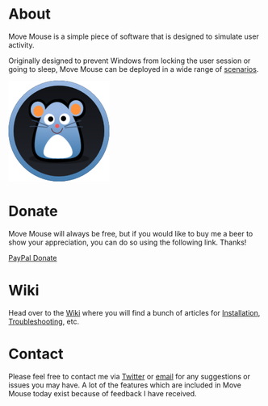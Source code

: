 # About
Move Mouse is a simple piece of software that is designed to simulate user activity.

Originally designed to prevent Windows from locking the user session or going to sleep, Move Mouse can be deployed in a wide range of [scenarios](https://github.com/sw3103/movemouse/wiki/Examples).

<img src="Images/mm_blue.png" width="200">

# Donate
Move Mouse will always be free, but if you would like to buy me a beer to show your appreciation, you can do so using the following link. Thanks!

[PayPal Donate](https://www.paypal.com/cgi-bin/webscr?cmd=_s-xclick&hosted_button_id=QZTWHD9CRW5XN)

# Wiki
Head over to the [Wiki](https://github.com/sw3103/movemouse/wiki) where you will find a bunch of articles for [Installation](https://github.com/sw3103/movemouse/wiki/installation), [Troubleshooting](https://github.com/sw3103/movemouse/wiki/troubleshooting), etc.

# Contact
Please feel free to contact me via [Twitter](https://twitter.com/movemouse) or [email](mailto:contact@movemouse.co.uk) for any suggestions or issues you may have. A lot of the features which are included in Move Mouse today exist because of feedback I have received.
